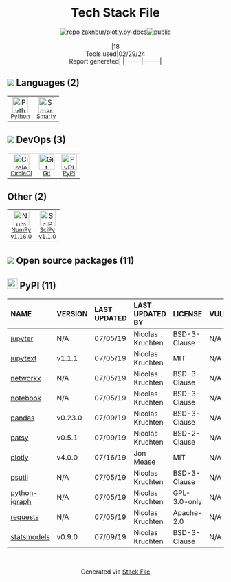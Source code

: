 <!--
&lt;--- Readme.md Snippet without images Start ---&gt;
## Tech Stack
zaknbur/plotly.py-docs is built on the following main stack:

- [Python](https://www.python.org) – Languages
- [Smarty](http://www.smarty.net/) – Templating Languages & Extensions
- [CircleCI](https://circleci.com/) – Continuous Integration
- [NumPy](http://www.numpy.org/) – Data Science Tools
- [SciPy](http://www.scipy.org) – Data Science Tools

Full tech stack [here](/techstack.md)

&lt;--- Readme.md Snippet without images End ---&gt;

&lt;--- Readme.md Snippet with images Start ---&gt;
## Tech Stack
zaknbur/plotly.py-docs is built on the following main stack:

- <img width='25' height='25' src='https://img.stackshare.io/service/993/pUBY5pVj.png' alt='Python'/> [Python](https://www.python.org) – Languages
- <img width='25' height='25' src='https://img.stackshare.io/service/3693/smarty.png' alt='Smarty'/> [Smarty](http://www.smarty.net/) – Templating Languages & Extensions
- <img width='25' height='25' src='https://img.stackshare.io/service/190/CvqrSSFs_400x400.jpg' alt='CircleCI'/> [CircleCI](https://circleci.com/) – Continuous Integration
- <img width='25' height='25' src='https://img.stackshare.io/service/2179/default_332f874a2edb2686f578aa6389313efcea1eec41.png' alt='NumPy'/> [NumPy](http://www.numpy.org/) – Data Science Tools
- <img width='25' height='25' src='https://img.stackshare.io/service/3303/scipyshiny_small.png' alt='SciPy'/> [SciPy](http://www.scipy.org) – Data Science Tools

Full tech stack [here](/techstack.md)

&lt;--- Readme.md Snippet with images End ---&gt;
-->
<div align="center">

# Tech Stack File
![](https://img.stackshare.io/repo.svg "repo") [zaknbur/plotly.py-docs](https://github.com/zaknbur/plotly.py-docs)![](https://img.stackshare.io/public_badge.svg "public")
<br/><br/>
|18<br/>Tools used|02/29/24 <br/>Report generated|
|------|------|
</div>

## <img src='https://img.stackshare.io/languages.svg'/> Languages (2)
<table><tr>
  <td align='center'>
  <img width='36' height='36' src='https://img.stackshare.io/service/993/pUBY5pVj.png' alt='Python'>
  <br>
  <sub><a href="https://www.python.org">Python</a></sub>
  <br>
  <sub></sub>
</td>

<td align='center'>
  <img width='36' height='36' src='https://img.stackshare.io/service/3693/smarty.png' alt='Smarty'>
  <br>
  <sub><a href="http://www.smarty.net/">Smarty</a></sub>
  <br>
  <sub></sub>
</td>

</tr>
</table>

## <img src='https://img.stackshare.io/devops.svg'/> DevOps (3)
<table><tr>
  <td align='center'>
  <img width='36' height='36' src='https://img.stackshare.io/service/190/CvqrSSFs_400x400.jpg' alt='CircleCI'>
  <br>
  <sub><a href="https://circleci.com/">CircleCI</a></sub>
  <br>
  <sub></sub>
</td>

<td align='center'>
  <img width='36' height='36' src='https://img.stackshare.io/service/1046/git.png' alt='Git'>
  <br>
  <sub><a href="http://git-scm.com/">Git</a></sub>
  <br>
  <sub></sub>
</td>

<td align='center'>
  <img width='36' height='36' src='https://img.stackshare.io/service/12572/-RIWgodF_400x400.jpg' alt='PyPI'>
  <br>
  <sub><a href="https://pypi.org/">PyPI</a></sub>
  <br>
  <sub></sub>
</td>

</tr>
</table>

## Other (2)
<table><tr>
  <td align='center'>
  <img width='36' height='36' src='https://img.stackshare.io/service/2179/default_332f874a2edb2686f578aa6389313efcea1eec41.png' alt='NumPy'>
  <br>
  <sub><a href="http://www.numpy.org/">NumPy</a></sub>
  <br>
  <sub>v1.16.0</sub>
</td>

<td align='center'>
  <img width='36' height='36' src='https://img.stackshare.io/service/3303/scipyshiny_small.png' alt='SciPy'>
  <br>
  <sub><a href="http://www.scipy.org">SciPy</a></sub>
  <br>
  <sub>v1.1.0</sub>
</td>

</tr>
</table>


## <img src='https://img.stackshare.io/group.svg' /> Open source packages (11)</h2>

## <img width='24' height='24' src='https://img.stackshare.io/service/12572/-RIWgodF_400x400.jpg'/> PyPI (11)

|NAME|VERSION|LAST UPDATED|LAST UPDATED BY|LICENSE|VULNERABILITIES|
|:------|:------|:------|:------|:------|:------|
|[jupyter](https://pypi.org/project/jupyter)|N/A|07/05/19|Nicolas Kruchten |BSD-3-Clause|N/A|
|[jupytext](https://pypi.org/project/jupytext)|v1.1.1|07/05/19|Nicolas Kruchten |MIT|N/A|
|[networkx](https://pypi.org/project/networkx)|N/A|07/05/19|Nicolas Kruchten |BSD-3-Clause|N/A|
|[notebook](https://pypi.org/project/notebook)|N/A|07/05/19|Nicolas Kruchten |BSD-3-Clause|N/A|
|[pandas](https://pypi.org/project/pandas)|v0.23.0|07/09/19|Nicolas Kruchten |BSD-3-Clause|N/A|
|[patsy](https://pypi.org/project/patsy)|v0.5.1|07/09/19|Nicolas Kruchten |BSD-2-Clause|N/A|
|[plotly](https://pypi.org/project/plotly)|v4.0.0|07/16/19|Jon Mease |MIT|N/A|
|[psutil](https://pypi.org/project/psutil)|N/A|07/05/19|Nicolas Kruchten |BSD-3-Clause|N/A|
|[python-igraph](https://pypi.org/project/python-igraph)|N/A|07/05/19|Nicolas Kruchten |GPL-3.0-only|N/A|
|[requests](https://pypi.org/project/requests)|N/A|07/05/19|Nicolas Kruchten |Apache-2.0|N/A|
|[statsmodels](https://pypi.org/project/statsmodels)|v0.9.0|07/09/19|Nicolas Kruchten |BSD-3-Clause|N/A|

<br/>
<div align='center'>

Generated via [Stack File](https://github.com/marketplace/stack-file)
